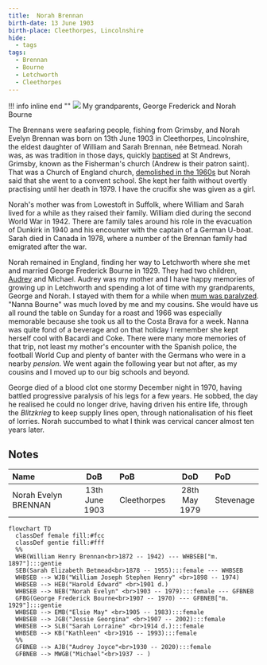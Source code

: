 ```yaml
---
title:  Norah Brennan
birth-date: 13 June 1903
birth-place: Cleethorpes, Lincolnshire
hide: 
  - tags
tags:
  - Brennan
  - Bourne
  - Letchworth
  - Cleethorpes
---
```


!!! info inline end ""
    ![](/family/img/George-Norah.gif)
    My grandparents, George Frederick and Norah Bourne 

The Brennans were seafaring people, fishing from Grimsby, and Norah Evelyn Brennan was born on 13th June 1903 in Cleethorpes, Lincolnshire, the eldest daughter of William and Sarah Brennan, née Betmead. Norah was, as was tradition in those days, quickly [baptised](https://www.familysearch.org/ark:/61903/1:1:QPZT-RSQP) at St Andrews, Grimsby, known as the Fisherman's church (Andrew is their patron saint). That was a Church of England church, [demolished in the 1960s](https://www.grimsbytelegraph.co.uk/news/nostalgia/lost-churches-grimsby-nostalgia-demolished-2224377) but Norah said that she went to a convent school. She kept her faith without overtly practising until her death in 1979. I have the crucifix she was given as a girl.

Norah's mother was from Lowestoft in Suffolk, where William and Sarah lived for a while as they raised their family. William died during the second World War in 1942. There are family tales around his role in the evacuation of Dunkirk in 1940 and his encounter with the captain of a German U-boat. Sarah died in Canada in 1978, where a number of the Brennan family had emigrated after the war.

Norah remained in England, finding her way to Letchworth where she met and married George Frederick Bourne in 1929. They had two children, [Audrey](2020-03-29-Audrey-Bourne.md) and Michael. Audrey was my mother and I have happy memories of growing up in Letchworth and spending a lot of time with my grandparents, George and Norah. I stayed with them for a while when [mum was paralyzed](2020-03-29-Audrey-Bourne.md#health). "Nanna Bourne" was much loved by me and my cousins. She would have us all round the table on Sunday for a roast and 1966 was especially memorable because she took us all to the Costa Brava for a week. Nanna was quite fond of a beverage and on that holiday I remember she kept herself cool with Bacardi and Coke. There were many more memories of that trip, not least my mother's encounter with the Spanish police, the football World Cup and plenty of banter with the Germans who were in a nearby *pension*. We went again the following year but not after, as my cousins and I moved up to our big schools and beyond.

George died of a blood clot one stormy December night in 1970, having battled progressive paralysis of his legs for a few years. He sobbed, the day he realised he could no longer drive, having driven his entire life, through the *Blitzkrieg* to keep supply lines open, through nationalisation of his fleet of lorries. Norah succumbed to what I think was cervical cancer almost ten years later.

## Notes

Name|DoB|PoB|DoD|PoD
:---|:-:|:--|:-:|:--
Norah Evelyn BRENNAN|13th June 1903|Cleethorpes|28th May 1979|Stevenage

``` mermaid
flowchart TD
  classDef female fill:#fcc
  classDef gentie fill:#fff
  %%
  WHB(William Henry Brennan<br>1872 -- 1942) --- WHBSEB["m. 1897"]:::gentie
  SEB(Sarah Elizabeth Betmead<br>1878 -- 1955):::female --- WHBSEB
  WHBSEB --> WJB("William Joseph Stephen Henry" <br>1898 -- 1974)
  WHBSEB --> HEB("Harold Edward" <br>1901 d.)
  WHBSEB --> NEB("Norah Evelyn" <br>1903 -- 1979):::female --- GFBNEB
  GFBG(George Frederick Bourne<br>1907 -- 1970) --- GFBNEB["m. 1929"]:::gentie
  WHBSEB --> EMB("Elsie May" <br>1905 -- 1983):::female
  WHBSEB --> JGB("Jessie Georgina" <br>1907 -- 2002):::female
  WHBSEB --> SLB("Sarah Lorraine" <br>1914 d.):::female
  WHBSEB --> KB("Kathleen" <br>1916 -- 1993):::female
  %%
  GFBNEB --> AJB("Audrey Joyce"<br>1930 -- 2020):::female
  GFBNEB --> MWGB("Michael"<br>1937 -- )
```


